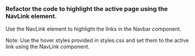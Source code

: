 ### Refactor the code to highlight the active page using the NavLink element.

Use the NavLink element to highlight the links in the Navbar component.

Note: Use the hover styles provided in styles.css and set them to the active link using the NavLink component.
